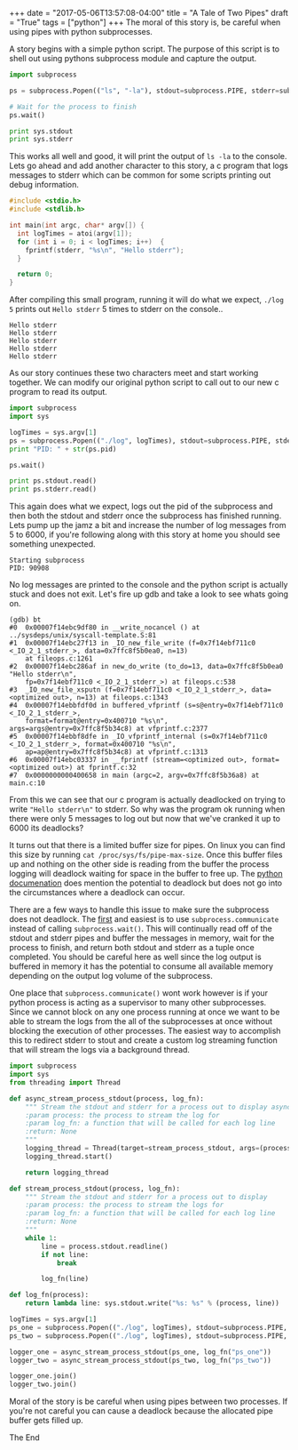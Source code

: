 +++
date = "2017-05-06T13:57:08-04:00"
title = "A Tale of Two Pipes"
draft = "True"
tags = ["python"]
+++
The moral of this story is, be careful when using pipes with python subprocesses.

<!--more-->

A story begins with a simple python script. The purpose of this script is to shell out using pythons subprocess module and capture the output.

```python
import subprocess

ps = subprocess.Popen(("ls", "-la"), stdout=subprocess.PIPE, stderr=subprocess.PIPE)

# Wait for the process to finish
ps.wait()

print sys.stdout
print sys.stderr
```

This works all well and good, it will print the output of `ls -la` to the console. Lets go ahead and add another character to this story, a c program that logs messages to stderr which can be common for some scripts printing out debug information.

```c
#include <stdio.h>
#include <stdlib.h>

int main(int argc, char* argv[]) {
  int logTimes = atoi(argv[1]);
  for (int i = 0; i < logTimes; i++)  {
    fprintf(stderr, "%s\n", "Hello stderr");
  }

  return 0;
}

```

After compiling this small program, running it will do what we expect, `./log 5` prints out `Hello stderr` 5 times to stderr on the console..

```
Hello stderr
Hello stderr
Hello stderr
Hello stderr
Hello stderr
```

As our story continues these two characters meet and start working together. We can modify our original python script to call out to our new c program to read its output.

```python
import subprocess
import sys

logTimes = sys.argv[1]
ps = subprocess.Popen(("./log", logTimes), stdout=subprocess.PIPE, stderr=subprocess.PIPE)
print "PID: " + str(ps.pid)

ps.wait()

print ps.stdout.read()
print ps.stderr.read()

```

This again does what we expect, logs out the pid of the subprocess and then both the stdout and stderr once the subprocess has finished running. Lets pump up the jamz a bit and increase the number of log messages from 5 to 6000, if you're following along with this story at home you should see something unexpected.

```
Starting subprocess
PID: 90908

```

No log messages are printed to the console and the python script is actually stuck and does not exit. Let's fire up gdb and take a look to see whats going on.

```
(gdb) bt
#0  0x00007f14ebc9df80 in __write_nocancel () at ../sysdeps/unix/syscall-template.S:81
#1  0x00007f14ebc27f13 in _IO_new_file_write (f=0x7f14ebf711c0 <_IO_2_1_stderr_>, data=0x7ffc8f5b0ea0, n=13)
    at fileops.c:1261
#2  0x00007f14ebc286af in new_do_write (to_do=13, data=0x7ffc8f5b0ea0 "Hello stderr\n",
    fp=0x7f14ebf711c0 <_IO_2_1_stderr_>) at fileops.c:538
#3  _IO_new_file_xsputn (f=0x7f14ebf711c0 <_IO_2_1_stderr_>, data=<optimized out>, n=13) at fileops.c:1343
#4  0x00007f14ebbfdf0d in buffered_vfprintf (s=s@entry=0x7f14ebf711c0 <_IO_2_1_stderr_>,
    format=format@entry=0x400710 "%s\n", args=args@entry=0x7ffc8f5b34c8) at vfprintf.c:2377
#5  0x00007f14ebbf8dfe in _IO_vfprintf_internal (s=0x7f14ebf711c0 <_IO_2_1_stderr_>, format=0x400710 "%s\n",
    ap=ap@entry=0x7ffc8f5b34c8) at vfprintf.c:1313
#6  0x00007f14ebc03337 in __fprintf (stream=<optimized out>, format=<optimized out>) at fprintf.c:32
#7  0x0000000000400658 in main (argc=2, argv=0x7ffc8f5b36a8) at main.c:10
```

From this we can see that our c program is actually deadlocked on trying to write `"Hello stderr\n"` to stderr. So why was the program ok running when there were only 5 messages to log out but now that we've cranked it up to 6000 its deadlocks?

It turns out that there is a limited buffer size for pipes. On linux you can find this size by running `cat /proc/sys/fs/pipe-max-size`. Once this buffer files up and nothing on the other side is reading from the buffer the process logging will deadlock waiting for space in the buffer to free up. The [python documenation](https://docs.python.org/2/library/subprocess.html#subprocess.call) does mention the potential to deadlock but does not go into the circumstances where a deadlock can occur.

There are a few ways to handle this issue to make sure the subprocess does not deadlock. The [first](https://docs.python.org/2/library/subprocess.html#subprocess.Popen.communicate) and easiest is to use `subprocess.communicate` instead of calling `subprocess.wait()`. This will continually read off of the stdout and stderr pipes and buffer the messages in memory, wait for the process to finish, and return both stdout and stderr as a tuple once completed. You should be careful here as well since the log output is buffered in memory it has the potential to consume all available memory depending on the output log volume of the subprocess.

One place that `subprocess.communicate()` wont work however is if your python process is acting as a supervisor to many other subprocesses. Since we cannot block on any one process running at once we want to be able to stream the logs from the all of the subprocesses at once without blocking the execution of other processes. The easiest way to accomplish this to redirect stderr to stout and create a custom log streaming function that will stream the logs via a background thread.

```python
import subprocess
import sys
from threading import Thread

def async_stream_process_stdout(process, log_fn):
    """ Stream the stdout and stderr for a process out to display async
    :param process: the process to stream the log for
    :param log_fn: a function that will be called for each log line
    :return: None
    """
    logging_thread = Thread(target=stream_process_stdout, args=(process, log_fn, ))
    logging_thread.start()

    return logging_thread

def stream_process_stdout(process, log_fn):
    """ Stream the stdout and stderr for a process out to display
    :param process: the process to stream the logs for
    :param log_fn: a function that will be called for each log line
    :return: None
    """
    while 1:
        line = process.stdout.readline()
        if not line:
            break

        log_fn(line)

def log_fn(process):
    return lambda line: sys.stdout.write("%s: %s" % (process, line))

logTimes = sys.argv[1]
ps_one = subprocess.Popen(("./log", logTimes), stdout=subprocess.PIPE, stderr=subprocess.STDOUT, bufsize=1)
ps_two = subprocess.Popen(("./log", logTimes), stdout=subprocess.PIPE, stderr=subprocess.STDOUT, bufsize=1)

logger_one = async_stream_process_stdout(ps_one, log_fn("ps_one"))
logger_two = async_stream_process_stdout(ps_two, log_fn("ps_two"))

logger_one.join()
logger_two.join()
```

Moral of the story is be careful when using pipes between two processes. If you're not careful you can cause a deadlock because the allocated pipe buffer gets filled up.

The End
